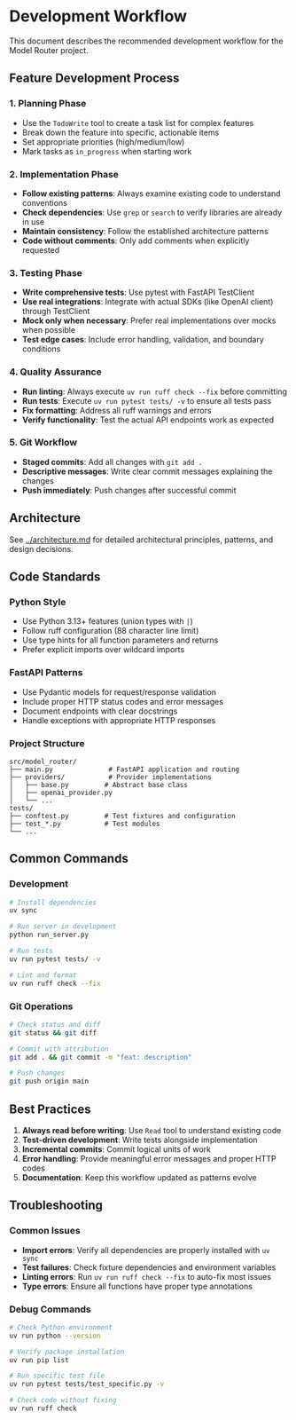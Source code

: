 # Development Workflow

This document describes the recommended development workflow for the Model Router project.

## Feature Development Process

### 1. Planning Phase
- Use the `TodoWrite` tool to create a task list for complex features
- Break down the feature into specific, actionable items
- Set appropriate priorities (high/medium/low)
- Mark tasks as `in_progress` when starting work

### 2. Implementation Phase
- **Follow existing patterns**: Always examine existing code to understand conventions
- **Check dependencies**: Use `grep` or `search` to verify libraries are already in use
- **Maintain consistency**: Follow the established architecture patterns
- **Code without comments**: Only add comments when explicitly requested

### 3. Testing Phase
- **Write comprehensive tests**: Use pytest with FastAPI TestClient
- **Use real integrations**: Integrate with actual SDKs (like OpenAI client) through TestClient
- **Mock only when necessary**: Prefer real implementations over mocks when possible
- **Test edge cases**: Include error handling, validation, and boundary conditions

### 4. Quality Assurance
- **Run linting**: Always execute `uv run ruff check --fix` before committing
- **Run tests**: Execute `uv run pytest tests/ -v` to ensure all tests pass
- **Fix formatting**: Address all ruff warnings and errors
- **Verify functionality**: Test the actual API endpoints work as expected

### 5. Git Workflow
- **Staged commits**: Add all changes with `git add .`
- **Descriptive messages**: Write clear commit messages explaining the changes
- **Push immediately**: Push changes after successful commit

## Architecture

See [../architecture.md](../architecture.md) for detailed architectural principles, patterns, and design decisions.

## Code Standards

### Python Style
- Use Python 3.13+ features (union types with `|`)
- Follow ruff configuration (88 character line limit)
- Use type hints for all function parameters and returns
- Prefer explicit imports over wildcard imports

### FastAPI Patterns
- Use Pydantic models for request/response validation
- Include proper HTTP status codes and error messages
- Document endpoints with clear docstrings
- Handle exceptions with appropriate HTTP responses

### Project Structure
```
src/model_router/
├── main.py              # FastAPI application and routing
├── providers/           # Provider implementations
│   ├── base.py         # Abstract base class
│   ├── openai_provider.py
│   └── ...
tests/
├── conftest.py         # Test fixtures and configuration
├── test_*.py           # Test modules
└── ...
```

## Common Commands

### Development
```bash
# Install dependencies
uv sync

# Run server in development
python run_server.py

# Run tests
uv run pytest tests/ -v

# Lint and format
uv run ruff check --fix
```

### Git Operations
```bash
# Check status and diff
git status && git diff

# Commit with attribution
git add . && git commit -m "feat: description"

# Push changes
git push origin main
```

## Best Practices

1. **Always read before writing**: Use `Read` tool to understand existing code
2. **Test-driven development**: Write tests alongside implementation
3. **Incremental commits**: Commit logical units of work
4. **Error handling**: Provide meaningful error messages and proper HTTP codes
5. **Documentation**: Keep this workflow updated as patterns evolve

## Troubleshooting

### Common Issues
- **Import errors**: Verify all dependencies are properly installed with `uv sync`
- **Test failures**: Check fixture dependencies and environment variables
- **Linting errors**: Run `uv run ruff check --fix` to auto-fix most issues
- **Type errors**: Ensure all functions have proper type annotations

### Debug Commands
```bash
# Check Python environment
uv run python --version

# Verify package installation
uv run pip list

# Run specific test file
uv run pytest tests/test_specific.py -v

# Check code without fixing
uv run ruff check
```